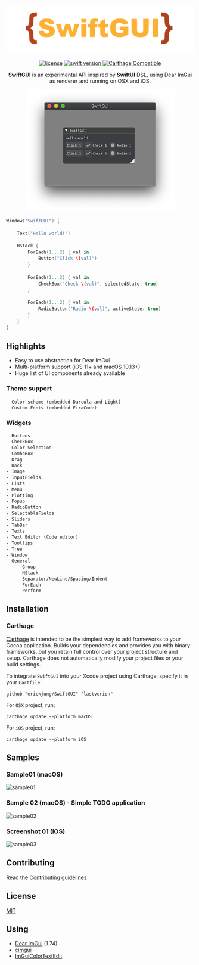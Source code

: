 <center>

![SwiftGUI](Docs/swiftgui.png)

[![license](https://img.shields.io/badge/license-MIT-brightgreen.svg)](LICENSE)
[![swift version](https://img.shields.io/badge/swift-5.0+-brightgreen.svg)](https://swift.org/download)
[![Carthage Compatible](https://img.shields.io/badge/Carthage-compatible-4BC51D.svg?style=flat)](https://github.com/Carthage/Carthage)

<b>SwiftGUI</b> is an experimental API inspired by <b>SwiftUI</b> DSL, using Dear ImGui as renderer and running on OSX and iOS.
</center>

<p align="center">
    <img src="Docs/hellow_world.png" alt="hellow world"/>
</p>

```swift
Window("SwiftGUI") {

    Text("Hello world!")

    HStack {
        ForEach(1...2) { val in
            Button("Click \(val)")
        }

        ForEach(1...2) { val in
            CheckBox("Check \(val)", selectedState: true)
        }

        ForEach(1...2) { val in
            RadioButton("Radio \(val)", activeState: true)
        }
    }
}
```

## Highlights

* Easy to use abstraction for Dear ImGui
* Multi-platform support (iOS 11+ and macOS 10.13+)
* Huge list of UI components already available

### Theme support
    - Color scheme (embedded Darcula and Light)
    - Custom Fonts (embedded FiraCode)

### Widgets
    - Buttons
    - CheckBox
    - Color Selection
    - ComboBox
    - Drag
    - Dock
    - Image
    - InputFields
    - Lists
    - Menu
    - Plotting
    - Popup
    - RadioButton
    - SelectableFields
    - Sliders
    - TabBar
    - Texts
    - Text Editor (Code editor)
    - Tooltips
    - Tree
    - Window
    - General 
        - Group
        - HStack
        - Separator/NewLine/Spacing/Indent
        - ForEach
        - Perform


## Installation

### Carthage

[Carthage](https://github.com/Carthage/Carthage) is intended to be the simplest way to add frameworks to your Cocoa application. Builds your dependencies and provides you with binary frameworks, but you retain full control over your project structure and setup. Carthage does not automatically modify your project files or your build settings.

To integrate `SwiftGUI` into your Xcode project using Carthage, specify it in your `Cartfile`:

```ogdl
github "erickjung/SwiftGUI" "lastverion"
```

For `OSX` project, run:

```ogdl
carthage update --platform macOS
```

For `iOS` project, run:

```ogdl
carthage update --platform iOS
```

## Samples

### Sample01 (macOS)

![sample01](Docs/sample01-osx.gif)

### Sample 02 (macOS) - Simple TODO application

![sample02](Docs/sample02-osx.gif)

### Screenshot 01 (iOS)

![sample03](Docs/sample01-ios.jpg)

## Contributing

Read the [Contributing guidelines](CONTRIBUTING.md)

## License

 [MIT](LICENSE)

## Using 

* [Dear ImGui](https://github.com/ocornut/imgui) (1.74)
* [cimgui](https://github.com/cimgui/cimgui)
* [ImGuiColorTextEdit](https://github.com/BalazsJako/ImGuiColorTextEdit)

